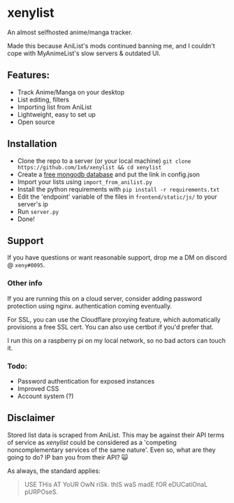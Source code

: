 
# xenylist
An almost selfhosted anime/manga tracker. 

Made this because AniList's mods continued banning me, and I couldn't cope with MyAnimeList's slow servers & outdated UI.

## Features:
 - Track Anime/Manga on your desktop
 - List editing, filters
 - Importing list from AniList
 - Lightweight, easy to set up
 - Open source
 
 
## Installation

 - Clone the repo to a server (or your local machine)
  `git clone https://github.com/1x6/xenylist && cd xenylist`
 - Create a [free mongodb database](https://www.mongodb.com/cloud/atlas/) and put the link in config.json
 - Import your lists using `import_from_anilist.py`
 - Install the python requirements with `pip install -r requirements.txt`
 - Edit the 'endpoint' variable of the files in `frontend/static/js/` to your server's ip
 - Run `server.py`
 - Done!

## Support
If you have questions or want reasonable support, drop me a DM on discord @ `xeny#0095`.

### Other info
If you are running this on a cloud server, consider adding password protection using nginx. authentication coming eventually.

For SSL, you can use the Cloudflare proxying feature, which automatically provisions a free SSL cert. You can also use certbot if you'd prefer that. 

I run this on a raspberry pi on my local network, so no bad actors can touch it.

### Todo:
- Password authentication for exposed instances
- Improved CSS
- Account system (?)

## Disclaimer
 Stored list data is scraped from AniList. This may be against their API terms of service as *xenylist* could be considered as a 'competing noncomplementary services of the same nature'. Even so, what are they going to do? IP ban you from their API? 🙀

As always, the standard applies:
> USE THis AT YoUR OwN riSk. thIS waS madE fOR eDUCatiOnaL pURPOseS.




